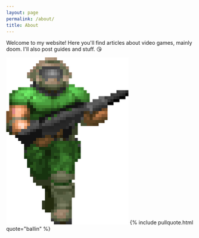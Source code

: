 ```yaml
---
layout: page
permalink: /about/
title: About
---
```

Welcome to my website! Here you'll find articles about video games, mainly doom. I'll also post guides and stuff. 😘

![](../images/doomguy.webp)
{% include pullquote.html quote="ballin" %}
<!--stackedit_data:
eyJoaXN0b3J5IjpbLTIxMjA2MTYzNzIsLTk3MzMwODYxMCwxNz
E5MDU3MjE1LC0xNzY1MTY4NjEyXX0=
-->
